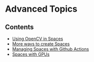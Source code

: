 # Advanced Topics

## Contents

- [Using OpenCV in Spaces](./spaces-using-opencv)
- [More ways to create Spaces](./spaces-more-ways-to-create)
- [Managing Spaces with Github Actions ](./spaces-github-actions)
- [Spaces with GPUs](./spaces-gpus)